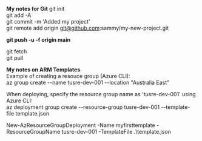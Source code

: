 **My notes for Git**
git init  
git add -A  
git commit -m 'Added my project'  
git remote add origin git@github.com:sammy/my-new-project.git  

**git push -u -f origin main**

git fetch  
git pull  

**My notes on ARM Templates**   
Example of creating a resouce group (Azure CLI):  
az group create --name tusre-dev-001 --location "Australia East"  

When deploying, specify the resource group name as 'tusre-dev-001' using Azure CLI:  
az deployment group create --resource-group tusre-dev-001 --template-file template.json  

New-AzResourceGroupDeployment -Name myfirsttemplate -ResourceGroupName tusre-dev-001 -TemplateFile .\template.json  

